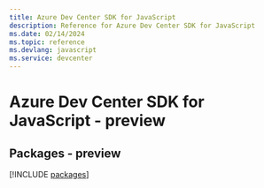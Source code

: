```yaml
---
title: Azure Dev Center SDK for JavaScript
description: Reference for Azure Dev Center SDK for JavaScript
ms.date: 02/14/2024
ms.topic: reference
ms.devlang: javascript
ms.service: devcenter
---
```

# Azure Dev Center SDK for JavaScript - preview
## Packages - preview
[!INCLUDE [packages](dev-center-index.md)]